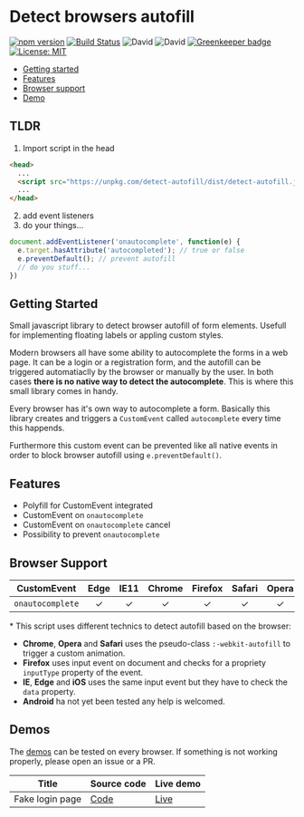 # Detect browsers autofill

[![npm version](https://badge.fury.io/js/detect-autofill.svg)](https://badge.fury.io/js/detect-autofill) [![Build Status](https://travis-ci.org/matteobad/detect-autofill.svg?branch=master)](https://travis-ci.org/matteobad/detect-autofill/) ![David](https://img.shields.io/david/dev/matteobad/detect-autofill.svg) ![David](https://img.shields.io/david/matteobad/detect-autofill.svg) [![Greenkeeper badge](https://badges.greenkeeper.io/matteobad/detect-autofill.svg)](https://greenkeeper.io/) [![License: MIT](https://img.shields.io/badge/License-MIT-blue.svg)](https://opensource.org/licenses/MIT)

* [Getting started](#getting-started)
* [Features](#features)
* [Browser support](#browser-support)
* [Demo](https://matteobad.github.io/focus-within-polyfill)

## TLDR

1. Import script in the head

```html
<head>
  ...
  <script src="https://unpkg.com/detect-autofill/dist/detect-autofill.js"></script>
  ...
</head>
```

2. add event listeners
3. do your things...

```js
document.addEventListener('onautocomplete', function(e) {
  e.target.hasAttribute('autocompleted'); // true or false
  e.preventDefault(); // prevent autofill
  // do you stuff...
})
```

## Getting Started

Small javascript library to detect browser autofill of form elements. Usefull for implementing floating labels or appling custom styles.

Modern browsers all have some ability to autocomplete the forms in a web page. It can be a login or a registration form, and the autofill can be triggered automatiaclly by the browser or manually by the user. In both cases **there is no native way to detect the autocomplete**. This is where this small library comes in handy.

Every browser has it's own way to autocomplete a form. Basically this library creates and triggers a `CustomEvent` called `autocomplete` every time this happends.

Furthermore this custom event can be prevented like all native events in order to block browser autofill using `e.preventDefault()`.

## Features

* Polyfill for CustomEvent integrated
* CustomEvent on `onautocomplete`
* CustomEvent on `onautocomplete` cancel
* Possibility to prevent `onautocomplete`

## Browser Support

| CustomEvent    | Edge | IE11  | Chrome | Firefox | Safari | Opera | iOS |
| -------------- |:----:|:-----:|:------:|:-------:|:------:|:-----:|:---:|
| `onautocomplete` | ✓    | ✓     | ✓      | ✓       | ✓      | ✓     | ✓   |

\* This script uses different technics to detect autofill based on the browser:

* **Chrome**, **Opera** and **Safari** uses the pseudo-class `:-webkit-autofill` to trigger a custom animation.
* **Firefox** uses input event on document and checks for a propriety `inputType` property of the event.
* **IE**, **Edge** and **iOS** uses the same input event but they have to check the `data` property.
* **Android** ha not yet been tested any help is welcomed.

## Demos

The [demos](https://github.com/matteobad/detect-autofill/tree/master/demos) can be tested on every browser. If something is not working properly, please open an issue or a PR.

| Title | Source code | Live demo |
| ----- | ----------- | --------- |
| Fake login page | [Code](demos/fake-login.html) | [Live](https://matteobad.github.io/detect-autofill/demos/fake-login.html) |
